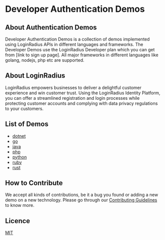 # Developer Authentication Demos



## About Authentication Demos

Developer Authentication Demos is a collection of demos implemented using LoginRadius APIs in different languages and frameworks. The Developer Demos use the LoginRadius Developer plan which you can get from [link to sign up page]. All major frameworks in different languages like golang, nodejs, php etc are supported. 


## About LoginRadius 

LoginRadius empowers businesses to deliver a delightful customer experience and win customer trust. Using the LoginRadius Identity Platform, you can offer a streamlined registration and login processes while protecting customer accounts and complying with data privacy regulations to your customers.

## List of Demos 

- [dotnet](demos/dotnet/)
- [go](demos/go/read)
- [java](demos/java/)
- [php](demos/php/)
- [python](demos/python/)
- [ruby](demos/ruby/)
- [rust](demos/rust/)


## How to Contribute

We accept all kinds of contributions, be it a bug you found or adding a new demo on a new technology. Please go through our [Contributing Guidelines](contributing.md) to know more.

## Licence

[MIT](LICENSE)

